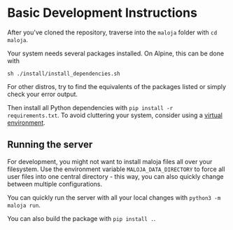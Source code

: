 # Basic Development Instructions

After you've cloned the repository, traverse into the `maloja` folder with `cd maloja`.

Your system needs several packages installed. On Alpine, this can be done with

`sh ./install/install_dependencies.sh`

For other distros, try to find the equivalents of the packages listed or simply check your error output.

Then install all Python dependencies with `pip install -r requirements.txt`. To avoid cluttering your system, consider using a [virtual environment](https://docs.python.org/3/tutorial/venv.html).

## Running the server

For development, you might not want to install maloja files all over your filesystem. Use the environment variable `MALOJA_DATA_DIRECTORY` to force all user files into one central directory - this way, you can also quickly change between multiple configurations.

You can quickly run the server with all your local changes with `python3 -m maloja run`.

You can also build the package with `pip install .`.
